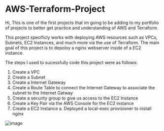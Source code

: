 # AWS-Terraform-Project

Hi, This is one of the first projects that im going to be adding to my portfolio of projects to better get practice and understanding of AWS and Terraform. 

This project specificly works with deploying AWS resources such as VPCs, Subnets, EC2 Instances, and much more via the use of Terraform. The main goal of this project is to depoloy a nginx webserver inside of a EC2 instance. 

The steps I used to sucessfully code this project were as follows:
  1) Create a VPC 
  2) Create a Subnet 
  3) Create a Internet Gateway 
  4) Create a Route Table to connect the Internet Gateway to associate the subnet to the Internet Gatway 
  5) Create a security group to give us access to the EC2 Instance
  6) Create a Key Pair via the AWS Console for the EC2 instance
  7) Create a EC2 Instance
      a. Deployed a local-exec provisioner to install nginx

![image](https://user-images.githubusercontent.com/120689107/221710280-e17c507d-6418-4337-b742-77a6272f6387.png)

